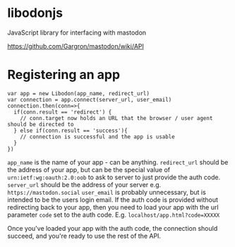 # libodonjs
JavaScript library for interfacing with mastodon

https://github.com/Gargron/mastodon/wiki/API

# Registering an app
```
var app = new Libodon(app_name, redirect_url)
var connection = app.connect(server_url, user_email)
connection.then(conn=>{
  if(conn.result == 'redirect') {
    // conn.target now holds an URL that the browser / user agent should be directed to
  } else if(conn.result == 'success'){
    // connection is successful and the app is usable
  }
})
```
`app_name` is the name of your app - can be anything.
`redirect_url` should be the address of your app, but can be the special value of `urn:ietf:wg:oauth:2.0:oob` to ask to server to just provide the auth code.
`server_url` should be the address of your server e.g. `https://mastodon.social`
`user_email` is probably unnecessary, but is intended to be the users login email.
If the auth code is provided without redirecting back to your app, then you need to load your app with the url parameter `code` set to the auth code. E.g. `localhost/app.html?code=XXXXX`

Once you've loaded your app with the auth code, the connection should succeed, and you're ready to use the rest of the API.
